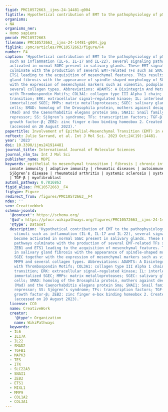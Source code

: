```yaml
---
figid: PMC10572663__ijms-24-14481-g004
figtitle: Hypothetical contribution of EMT to the pathophysiology of pSS
organisms:
- NA
organisms_ner:
- Homo sapiens
pmcid: PMC10572663
filename: PMC10572663__ijms-24-14481-g004.jpg
figlink: /pmc/articles/PMC10572663/figure/F4
number: F4
caption: 'Hypothetical contribution of EMT to the pathophysiology of pSS. Upon stimuli
  such as inflammation (IL-6, IL-17 and IL-22), several signaling pathways become
  activated in normal SGEC present in salivary glands. These EMT signaling pathways
  culminate with the production of several EMT-related TFs such as SNAI1, ZEB1 and
  ETS1 leading to the acquisition of mesenchymal features. This results in salivary
  gland fibrosis with the appearance of spindle-shaped morphology of SGEC together
  with the expression of mesenchymal markers such as vimentin, podoplanin, MMP9 and
  several collagen types. Abbreviations: ADAMTS: A Disintegrin And Metalloproteinase
  with Thrombospondin Motifs; COL3A1: collagen type III Alpha 1 chain; EMT: epithelial-mesenchymal
  transition; ERK: extracellular signal–regulated kinase; IL: interleukin; iSGEC:
  immortalized SGEC; MMPs: matrix metalloproteases; SGEC: salivary gland epithelial
  cells; SMAD: homolog of the Drosophila protein, mothers against decapentaplegic
  (Mad) and the Caenorhabditis elegans protein Sma; SNAI1: Snail family transcriptional
  repressor; SS: Sjögren’s syndrome; TFs: transcription factors; TGF-β: transforming
  growth factor-β; ZEB2: zinc finger e-box binding homeobox 2. Created with Biorender.com
  (accessed on 20 August 2023).'
papertitle: Involvement of Epithelial-Mesenchymal Transition (EMT) in Autoimmune Diseases
reftext: Julie Sarrand, et al. Int J Mol Sci. 2023 Oct;24(19):14481.
year: '2023'
doi: 10.3390/ijms241914481
journal_title: International Journal of Molecular Sciences
journal_nlm_ta: Int J Mol Sci
publisher_name: MDPI
keywords: epithelial to mesenchymal transition | fibrosis | chronic inflammation |
  innate immunity | adaptive immunity | rheumatic diseases | autoimmune disease |
  Sjögren’s disease | rheumatoid arthritis | systemic sclerosis | systemic lupus erythematosus
  | TGF-β | myofibroblast
automl_pathway: 0.7816863
figid_alias: PMC10572663__F4
figtype: Figure
redirect_from: /figures/PMC10572663__F4
ndex: ''
seo: CreativeWork
schema-jsonld:
  '@context': https://schema.org/
  '@id': https://pfocr.wikipathways.org/figures/PMC10572663__ijms-24-14481-g004.html
  '@type': Dataset
  description: 'Hypothetical contribution of EMT to the pathophysiology of pSS. Upon
    stimuli such as inflammation (IL-6, IL-17 and IL-22), several signaling pathways
    become activated in normal SGEC present in salivary glands. These EMT signaling
    pathways culminate with the production of several EMT-related TFs such as SNAI1,
    ZEB1 and ETS1 leading to the acquisition of mesenchymal features. This results
    in salivary gland fibrosis with the appearance of spindle-shaped morphology of
    SGEC together with the expression of mesenchymal markers such as vimentin, podoplanin,
    MMP9 and several collagen types. Abbreviations: ADAMTS: A Disintegrin And Metalloproteinase
    with Thrombospondin Motifs; COL3A1: collagen type III Alpha 1 chain; EMT: epithelial-mesenchymal
    transition; ERK: extracellular signal–regulated kinase; IL: interleukin; iSGEC:
    immortalized SGEC; MMPs: matrix metalloproteases; SGEC: salivary gland epithelial
    cells; SMAD: homolog of the Drosophila protein, mothers against decapentaplegic
    (Mad) and the Caenorhabditis elegans protein Sma; SNAI1: Snail family transcriptional
    repressor; SS: Sjögren’s syndrome; TFs: transcription factors; TGF-β: transforming
    growth factor-β; ZEB2: zinc finger e-box binding homeobox 2. Created with Biorender.com
    (accessed on 20 August 2023).'
  license: CC0
  name: CreativeWork
  creator:
    '@type': Organization
    name: WikiPathways
  keywords:
  - IL6
  - IL17A
  - IL22
  - SMAD2
  - TGFB1
  - MAPK3
  - TES
  - ITK
  - SLC22A3
  - SNAI1
  - ZEB2
  - ETS1
  - MIXL1
  - MMP9
  - COL1A2
  - COL3A1
---
```

